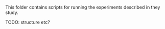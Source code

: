 This folder contains scripts for running the experiments described in they study.

TODO: structure etc?